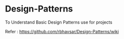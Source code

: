 # Design-Patterns
To Understand Basic Design Patterns use for projects 

Refer : https://github.com/rbhavsar/Design-Patterns/wiki

